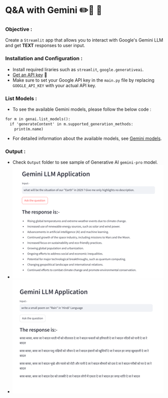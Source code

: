 # Q&A with Gemini ✏️🔆 📝 

### Objective : 
Create a `Streamlit` app that allows you to interact with Google's Gemini LLM and get **TEXT** responses to user input.

### Installation and Configuration :
- Install required liraries such as `streamlit`, `google.generativeai`.
- [Get an API key](https://ai.google.dev/tutorials/python_quickstart#setup_your_api_key) 🔑
- Make sure to set your Google API key in the `main.py` file by replacing `GOOGLE_API_KEY` with your actual API key.


### List Models :
- To see the available Gemini models, please follow the below code :
```
for m in genai.list_models():
  if 'generateContent' in m.supported_generation_methods:
	print(m.name)
```
- For detailed information about the available models, see [Gemini models](https://ai.google.dev/models/gemini).


### Output :
- Check `Output` folder to see sample of Generative AI `gemini-pro` model.
- ![Sample Output 1](Output/sample1.png)
- ![Sample Output 2](Output/sample2.png)